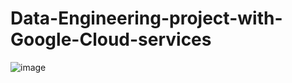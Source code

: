 # Data-Engineering-project-with-Google-Cloud-services

![image](https://github.com/najwaelarrach/Data-Engineering-project-with-Google-Cloud-services/assets/85969485/d34a9ff5-9253-4809-adf2-e86d0c3f029a)
